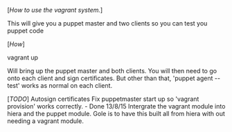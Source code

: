 
[*How to use the vagrant system.*]

This will give you a puppet master and two clients so you can test you puppet code

[*How*]

vagrant up

Will bring up the puppet master and both clients.  You will then need to go onto each client and sign certificates.  But other than that, 'puppet agent --test' works as normal on each client.

[*TODO*]
Autosign certificates
Fix puppetmaster start up so 'vagrant provision' works correctly. - Done 13/8/15
Intergrate the vagrant module into hiera and the puppet module.  Gole is to have this built all from hiera with out needing a vagrant module.
